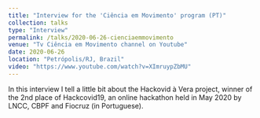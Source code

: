```yaml
---
title: "Interview for the 'Ciência em Movimento' program (PT)"
collection: talks
type: "Interview"
permalink: /talks/2020-06-26-cienciaemmovimento
venue: "Tv Ciência em Movimento channel on Youtube"
date: 2020-06-26
location: "Petrópolis/RJ, Brazil"
video: "https://www.youtube.com/watch?v=XImruypZbMU"
---
```


In this interview I tell a little bit about the Hackovid à Vera project, winner of the 2nd place of Hackcovid19, an online hackathon held in May 2020 by LNCC, CBPF and Fiocruz (in Portuguese).